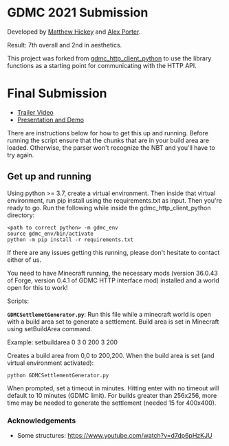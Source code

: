 # GDMC 2021 Submission
Developed by [Matthew Hickey](github.com/matthickey709) and [Alex Porter](github.com/abporter).

Result: 7th overall and 2nd in aesthetics.

This project was forked from [gdmc_http_client_python](https://github.com/nilsgawlik/gdmc_http_client_python) to use the library functions as a starting point for communicating with the HTTP API.

# Final Submission
* [Trailer Video](https://youtu.be/kdEqbZuHSmE)
* [Presentation and Demo](https://www.youtube.com/watch?v=TipwEZGCl84)

There are instructions below for how to get this up and running. Before running the script ensure that the chunks
that are in your build area are loaded. Otherwise, the parser won't recognize the NBT and you'll have to try again.

## Get up and running
Using python >= 3.7, create a virtual environment. Then inside that virtual environment, run pip install using the requirements.txt as input. Then you're ready to go.
Run the following while inside the gdmc_http_client_python directory:

```
<path to correct python> -m gdmc_env
source gdmc_env/bin/activate
python -m pip install -r requirements.txt
```

If there are any issues getting this running, please don't hesitate to contact either of us. 

You need to have Minecraft running, the necessary mods (version 36.0.43 of Forge, version 0.4.1 of GDMC HTTP interface mod) installed and a world open for this to work!

Scripts:

**`GDMCSettlemetGenerator.py`**: Run this file while a minecraft world is open with a build area set to generate a settlement. Build area is set in Minecraft using setBuildArea command.

Example: setbuildarea 0 3 0 200 3 200

Creates a build area from 0,0 to 200,200.
When the build area is set (and virtual environment activated):

```
python GDMCSettlementGenerator.py
```
When prompted, set a timeout in minutes. Hitting enter with no timeout will default to 10 minutes (GDMC limit). For builds
greater than 256x256, more time may be needed to generate the settlement (needed 15 for 400x400).



### Acknowledgements
* Some structures: https://www.youtube.com/watch?v=d7dp6pHzKJU
